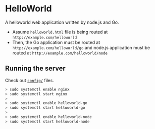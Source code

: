 # HelloWorld

A helloworld web application written by node.js and Go.

- Assume `helloworld.html` file is being routed at `http://example.com/helloworld`
- Then, the Go application must be routed at `http://example.com/helloworld/go` and node.js application must be routed at `http://example.com/helloworld/node`


## Running the server

Check out [`config/`](config/) files.

```bash
> sudo systemctl enable nginx
> sudo systemctl start nginx
>
> sudo systemctl enable helloworld-go
> sudo systemctl start helloworld-go
>
> sudo systemctl enable helloworld-node
> sudo systemctl start helloworld-node
```

